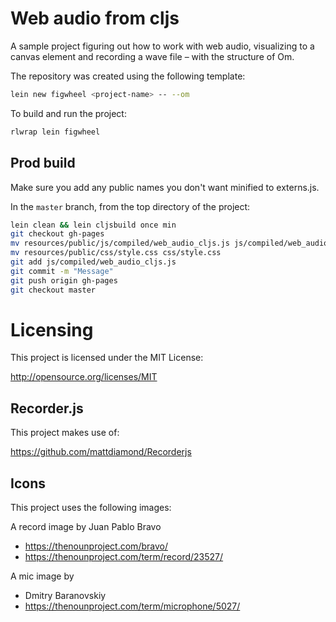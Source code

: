 # Web audio from cljs

A sample project figuring out how to work with web audio, visualizing to a canvas element
and recording a wave file – with the structure of Om.

The repository was created using the following template:

```bash
lein new figwheel <project-name> -- --om
```

To build and run the project:
```bash
rlwrap lein figwheel
```

## Prod build

Make sure you add any public names you don't want minified to externs.js.

In the `master` branch, from the top directory of the project:
```bash
lein clean && lein cljsbuild once min
git checkout gh-pages
mv resources/public/js/compiled/web_audio_cljs.js js/compiled/web_audio_cljs.js
mv resources/public/css/style.css css/style.css
git add js/compiled/web_audio_cljs.js
git commit -m "Message"
git push origin gh-pages
git checkout master
```

# Licensing
This project is licensed under the MIT License:

http://opensource.org/licenses/MIT

## Recorder.js

This project makes use of:

https://github.com/mattdiamond/Recorderjs

## Icons

This project uses the following images:

A record image by Juan Pablo Bravo
- https://thenounproject.com/bravo/
- https://thenounproject.com/term/record/23527/

A mic image by
- Dmitry Baranovskiy
- https://thenounproject.com/term/microphone/5027/
